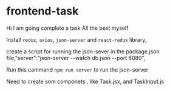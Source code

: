 # frontend-task

Hi I am going complete a task 
All the best myself


Install `redux`, `axios`, `json-server` and `react-redux` library,

create a script for running the json-sever in the package.json file,"server":"json-server --watch db.json --port 8080",

Run this cammand `npm run server` to run the json-server


Need to create som componets , like Task.jsx, and TaskInput.js